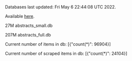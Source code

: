 Databases last updated: Fri May  6 22:44:08 UTC 2022. 

Available [here](https://github.com/cbeauhilton/ash-db/releases).


27M	abstracts_small.db

207M	abstracts_full.db

Current number of items in db:
[{"count(*)": 96904}]

Current number of scraped items in db:
[{"count(*)": 24104}]
